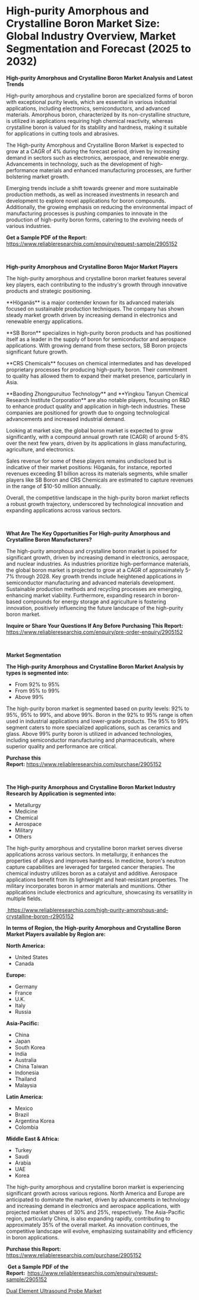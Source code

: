 <p><h1>High-purity Amorphous and Crystalline Boron Market Size: Global Industry Overview, Market Segmentation and Forecast (2025 to 2032)</h1></p><p><strong>High-purity Amorphous and Crystalline Boron Market Analysis and Latest Trends</strong></p>
<p><p>High-purity amorphous and crystalline boron are specialized forms of boron with exceptional purity levels, which are essential in various industrial applications, including electronics, semiconductors, and advanced materials. Amorphous boron, characterized by its non-crystalline structure, is utilized in applications requiring high chemical reactivity, whereas crystalline boron is valued for its stability and hardness, making it suitable for applications in cutting tools and abrasives.</p><p>The High-purity Amorphous and Crystalline Boron Market is expected to grow at a CAGR of 4% during the forecast period, driven by increasing demand in sectors such as electronics, aerospace, and renewable energy. Advancements in technology, such as the development of high-performance materials and enhanced manufacturing processes, are further bolstering market growth. </p><p>Emerging trends include a shift towards greener and more sustainable production methods, as well as increased investments in research and development to explore novel applications for boron compounds. Additionally, the growing emphasis on reducing the environmental impact of manufacturing processes is pushing companies to innovate in the production of high-purity boron forms, catering to the evolving needs of various industries.</p></p>
<p><strong>Get a Sample PDF of the Report:&nbsp;</strong> <a href="https://www.reliableresearchiq.com/enquiry/request-sample/2905152?utm_campaign=2761&utm_medium=2&utm_source=Github&utm_content=ia&utm_term=12032025&utm_id=high-purity-amorphous-and-crystalline-boron">https://www.reliableresearchiq.com/enquiry/request-sample/2905152</a></p>
<p>&nbsp;</p>
<p><strong>High-purity Amorphous and Crystalline Boron Major Market Players</strong></p>
<p><p>The high-purity amorphous and crystalline boron market features several key players, each contributing to the industry's growth through innovative products and strategic positioning.</p><p>**Höganäs** is a major contender known for its advanced materials focused on sustainable production techniques. The company has shown steady market growth driven by increasing demand in electronics and renewable energy applications. </p><p>**SB Boron** specializes in high-purity boron products and has positioned itself as a leader in the supply of boron for semiconductor and aerospace applications. With growing demand from these sectors, SB Boron projects significant future growth.</p><p>**CRS Chemicals** focuses on chemical intermediates and has developed proprietary processes for producing high-purity boron. Their commitment to quality has allowed them to expand their market presence, particularly in Asia.</p><p>**Baoding Zhongpuruituo Technology** and **Yingkou Tanyun Chemical Research Institute Corporation** are also notable players, focusing on R&D to enhance product quality and application in high-tech industries. These companies are positioned for growth due to ongoing technological advancements and increased industrial demand.</p><p>Looking at market size, the global boron market is expected to grow significantly, with a compound annual growth rate (CAGR) of around 5-8% over the next few years, driven by its applications in glass manufacturing, agriculture, and electronics.</p><p>Sales revenue for some of these players remains undisclosed but is indicative of their market positions: Höganäs, for instance, reported revenues exceeding $1 billion across its materials segments, while smaller players like SB Boron and CRS Chemicals are estimated to capture revenues in the range of $10-50 million annually.</p><p>Overall, the competitive landscape in the high-purity boron market reflects a robust growth trajectory, underscored by technological innovation and expanding applications across various sectors.</p></p>
<p>&nbsp;</p>
<p><strong>What Are The Key Opportunities For High-purity Amorphous and Crystalline Boron Manufacturers?</strong></p>
<p><p>The high-purity amorphous and crystalline boron market is poised for significant growth, driven by increasing demand in electronics, aerospace, and nuclear industries. As industries prioritize high-performance materials, the global boron market is projected to grow at a CAGR of approximately 5-7% through 2028. Key growth trends include heightened applications in semiconductor manufacturing and advanced materials development. Sustainable production methods and recycling processes are emerging, enhancing market viability. Furthermore, expanding research in boron-based compounds for energy storage and agriculture is fostering innovation, positively influencing the future landscape of the high-purity boron market.</p></p>
<p><strong>Inquire or Share Your Questions If Any Before Purchasing This Report:</strong> <a href="https://www.reliableresearchiq.com/enquiry/pre-order-enquiry/2905152?utm_campaign=2761&utm_medium=2&utm_source=Github&utm_content=ia&utm_term=12032025&utm_id=high-purity-amorphous-and-crystalline-boron">https://www.reliableresearchiq.com/enquiry/pre-order-enquiry/2905152</a></p>
<p>&nbsp;</p>
<p><strong>Market Segmentation</strong></p>
<p><strong>The High-purity Amorphous and Crystalline Boron Market Analysis by types is segmented into:</strong></p>
<p><ul><li>From 92% to 95%</li><li>From 95% to 99%</li><li>Above 99%</li></ul></p>
<p><p>The high-purity boron market is segmented based on purity levels: 92% to 95%, 95% to 99%, and above 99%. Boron in the 92% to 95% range is often used in industrial applications and lower-grade products. The 95% to 99% segment caters to more specialized applications, such as ceramics and glass. Above 99% purity boron is utilized in advanced technologies, including semiconductor manufacturing and pharmaceuticals, where superior quality and performance are critical.</p></p>
<p><strong>Purchase this Report:&nbsp;</strong><a href="https://www.reliableresearchiq.com/purchase/2905152?utm_campaign=2761&utm_medium=2&utm_source=Github&utm_content=ia&utm_term=12032025&utm_id=high-purity-amorphous-and-crystalline-boron">https://www.reliableresearchiq.com/purchase/2905152</a></p>
<p>&nbsp;</p>
<p><strong>The High-purity Amorphous and Crystalline Boron Market Industry Research by Application is segmented into:</strong></p>
<p><ul><li>Metallurgy</li><li>Medicine</li><li>Chemical</li><li>Aerospace</li><li>Military</li><li>Others</li></ul></p>
<p><p>The high-purity amorphous and crystalline boron market serves diverse applications across various sectors. In metallurgy, it enhances the properties of alloys and improves hardness. In medicine, boron's neutron capture capabilities are leveraged for targeted cancer therapies. The chemical industry utilizes boron as a catalyst and additive. Aerospace applications benefit from its lightweight and heat-resistant properties. The military incorporates boron in armor materials and munitions. Other applications include electronics and agriculture, showcasing its versatility in multiple fields.</p></p>
<p><a href="https://www.reliableresearchiq.com/high-purity-amorphous-and-crystalline-boron-r2905152?utm_campaign=2761&utm_medium=2&utm_source=Github&utm_content=ia&utm_term=12032025&utm_id=high-purity-amorphous-and-crystalline-boron">&nbsp;https://www.reliableresearchiq.com/high-purity-amorphous-and-crystalline-boron-r2905152</a></p>
<p><strong>In terms of Region, the High-purity Amorphous and Crystalline Boron Market Players available by Region are:</strong></p>
<p>
    <p> <strong> North America: </strong>
        <ul>
            <li>United States</li>
            <li>Canada</li>
        </ul>
        </p> 
    <p> <strong> Europe: </strong>
        <ul>
            <li>Germany</li>
            <li>France</li>
            <li>U.K.</li>
            <li>Italy</li>
            <li>Russia</li>
        </ul>
        </p> 
    <p> <strong> Asia-Pacific: </strong>
        <ul>
            <li>China</li>
            <li>Japan</li>
            <li>South Korea</li>
            <li>India</li>
            <li>Australia</li>
            <li>China Taiwan</li>
            <li>Indonesia</li>
            <li>Thailand</li>
            <li>Malaysia</li>
        </ul>
        </p> 
    <p> <strong> Latin America: </strong>
        <ul>
            <li>Mexico</li>
            <li>Brazil</li>
            <li>Argentina Korea</li>
            <li>Colombia</li>
        </ul>
        </p> 
    <p> <strong> Middle East & Africa: </strong>
        <ul>
            <li>Turkey</li>
            <li>Saudi</li>
            <li>Arabia</li>
            <li>UAE</li>
            <li>Korea</li>
        </ul>
    </p>
    </p>
<p><p>The high-purity amorphous and crystalline boron market is experiencing significant growth across various regions. North America and Europe are anticipated to dominate the market, driven by advancements in technology and increasing demand in electronics and aerospace applications, with projected market shares of 30% and 25%, respectively. The Asia-Pacific region, particularly China, is also expanding rapidly, contributing to approximately 35% of the overall market. As innovation continues, the competitive landscape will evolve, emphasizing sustainability and efficiency in boron applications.</p></p>
<p><strong>Purchase this Report: </strong><a href="https://www.reliableresearchiq.com/purchase/2905152?utm_campaign=2761&utm_medium=2&utm_source=Github&utm_content=ia&utm_term=12032025&utm_id=high-purity-amorphous-and-crystalline-boron">https://www.reliableresearchiq.com/purchase/2905152</a></p>
<p>&nbsp;<strong>Get a Sample PDF of the Report:&nbsp;&nbsp;</strong><a href="https://www.reliableresearchiq.com/enquiry/request-sample/2905152?utm_campaign=2761&utm_medium=2&utm_source=Github&utm_content=ia&utm_term=12032025&utm_id=high-purity-amorphous-and-crystalline-boron">https://www.reliableresearchiq.com/enquiry/request-sample/2905152</a></p>
<p><strong></strong></p>
<p><p><a href="https://github.com/shadnfamoza/Market-Research-Report-List-1/blob/main/dual-element-ultrasound-probe-market.md?utm_campaign=2761&utm_medium=2&utm_source=Github&utm_content=ia&utm_term=12032025&utm_id=high-purity-amorphous-and-crystalline-boron">Dual Element Ultrasound Probe Market</a></p></p>